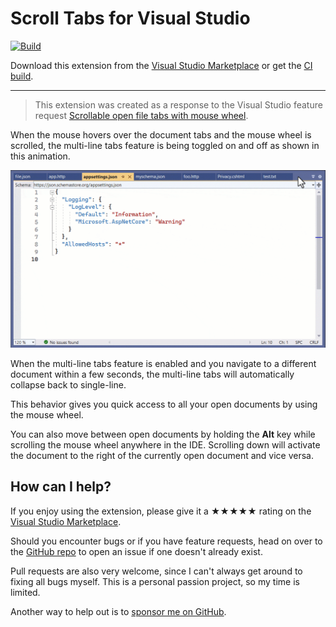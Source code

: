 [marketplace]: https://marketplace.visualstudio.com/items?itemName=MadsKristensen.ScrollTabs
[vsixgallery]: http://vsixgallery.com/extension/ScrollTabs.866e1c86-a800-4ca9-9da3-425e0d881b1d/
[repo]:https://github.com/madskristensen/ScrollTabs

# Scroll Tabs for Visual Studio

[![Build](https://github.com/madskristensen/ScrollTabs/actions/workflows/build.yaml/badge.svg)](https://github.com/madskristensen/ScrollTabs/actions/workflows/build.yaml)

Download this extension from the [Visual Studio Marketplace][marketplace]
or get the [CI build][vsixgallery].

--------------------------------------

> This extension was created as a response to the Visual Studio feature request
[Scrollable open file tabs with mouse wheel](https://developercommunity.visualstudio.com/t/Scrollable-open-file-tabs-with-mouse-whe/353560).

When the mouse hovers over the document tabs and the mouse wheel is scrolled, the multi-line tabs feature is
being toggled on and off as shown in this animation.

![Multiline toggle](art/multiline.gif)

When the multi-line tabs feature is enabled and you navigate to a different document within a 
few seconds, the multi-line tabs will automatically collapse back to single-line.

This behavior gives you quick access to all your open documents by using the mouse wheel.

You can also move between open documents by holding the **Alt** key while scrolling the mouse wheel
anywhere in the IDE. Scrolling down will activate the document to the right of the currently 
open document and vice versa.

## How can I help?
If you enjoy using the extension, please give it a ★★★★★ rating on the [Visual Studio Marketplace][marketplace].

Should you encounter bugs or if you have feature requests, head on over to the [GitHub repo][repo] to open an issue if one doesn't already exist.

Pull requests are also very welcome, since I can't always get around to fixing all bugs myself. This is a personal passion project, so my time is limited.

Another way to help out is to [sponsor me on GitHub](https://github.com/sponsors/madskristensen).
